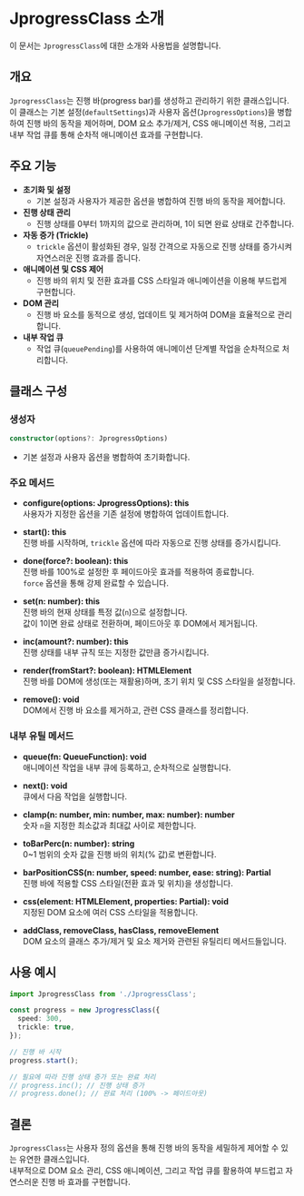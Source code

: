 # JprogressClass 소개

이 문서는 `JprogressClass`에 대한 소개와 사용법을 설명합니다.

## 개요

`JprogressClass`는 진행 바(progress bar)를 생성하고 관리하기 위한 클래스입니다.  
이 클래스는 기본 설정(`defaultSettings`)과 사용자 옵션(`JprogressOptions`)을 병합하여 진행 바의 동작을 제어하며, DOM 요소 추가/제거, CSS 애니메이션 적용, 그리고 내부 작업 큐를 통해 순차적 애니메이션 효과를 구현합니다.

## 주요 기능

- **초기화 및 설정**  
  - 기본 설정과 사용자가 제공한 옵션을 병합하여 진행 바의 동작을 제어합니다.
- **진행 상태 관리**  
  - 진행 상태를 0부터 1까지의 값으로 관리하며, 1이 되면 완료 상태로 간주합니다.
- **자동 증가 (Trickle)**  
  - `trickle` 옵션이 활성화된 경우, 일정 간격으로 자동으로 진행 상태를 증가시켜 자연스러운 진행 효과를 줍니다.
- **애니메이션 및 CSS 제어**  
  - 진행 바의 위치 및 전환 효과를 CSS 스타일과 애니메이션을 이용해 부드럽게 구현합니다.
- **DOM 관리**  
  - 진행 바 요소를 동적으로 생성, 업데이트 및 제거하여 DOM을 효율적으로 관리합니다.
- **내부 작업 큐**  
  - 작업 큐(`queuePending`)를 사용하여 애니메이션 단계별 작업을 순차적으로 처리합니다.

## 클래스 구성

### 생성자

```typescript
constructor(options?: JprogressOptions)
```

- 기본 설정과 사용자 옵션을 병합하여 초기화합니다.

### 주요 메서드

- **configure(options: JprogressOptions): this**  
  사용자가 지정한 옵션을 기존 설정에 병합하여 업데이트합니다.

- **start(): this**  
  진행 바를 시작하며, `trickle` 옵션에 따라 자동으로 진행 상태를 증가시킵니다.

- **done(force?: boolean): this**  
  진행 바를 100%로 설정한 후 페이드아웃 효과를 적용하여 종료합니다.  
  `force` 옵션을 통해 강제 완료할 수 있습니다.

- **set(n: number): this**  
  진행 바의 현재 상태를 특정 값(`n`)으로 설정합니다.  
  값이 1이면 완료 상태로 전환하며, 페이드아웃 후 DOM에서 제거됩니다.

- **inc(amount?: number): this**  
  진행 상태를 내부 규칙 또는 지정한 값만큼 증가시킵니다.

- **render(fromStart?: boolean): HTMLElement**  
  진행 바를 DOM에 생성(또는 재활용)하며, 초기 위치 및 CSS 스타일을 설정합니다.

- **remove(): void**  
  DOM에서 진행 바 요소를 제거하고, 관련 CSS 클래스를 정리합니다.

### 내부 유틸 메서드

- **queue(fn: QueueFunction): void**  
  애니메이션 작업을 내부 큐에 등록하고, 순차적으로 실행합니다.

- **next(): void**  
  큐에서 다음 작업을 실행합니다.

- **clamp(n: number, min: number, max: number): number**  
  숫자 `n`을 지정한 최소값과 최대값 사이로 제한합니다.

- **toBarPerc(n: number): string**  
  0~1 범위의 숫자 값을 진행 바의 위치(% 값)로 변환합니다.

- **barPositionCSS(n: number, speed: number, ease: string): Partial<CSSStyleDeclaration>**  
  진행 바에 적용할 CSS 스타일(전환 효과 및 위치)을 생성합니다.

- **css(element: HTMLElement, properties: Partial<CSSStyleDeclaration>): void**  
  지정된 DOM 요소에 여러 CSS 스타일을 적용합니다.

- **addClass, removeClass, hasClass, removeElement**  
  DOM 요소의 클래스 추가/제거 및 요소 제거와 관련된 유틸리티 메서드들입니다.

## 사용 예시

```typescript
import JprogressClass from './JprogressClass';

const progress = new JprogressClass({
  speed: 300,
  trickle: true,
});

// 진행 바 시작
progress.start();

// 필요에 따라 진행 상태 증가 또는 완료 처리
// progress.inc(); // 진행 상태 증가
// progress.done(); // 완료 처리 (100% -> 페이드아웃)
```

## 결론

`JprogressClass`는 사용자 정의 옵션을 통해 진행 바의 동작을 세밀하게 제어할 수 있는 유연한 클래스입니다.  
내부적으로 DOM 요소 관리, CSS 애니메이션, 그리고 작업 큐를 활용하여 부드럽고 자연스러운 진행 바 효과를 구현합니다.
